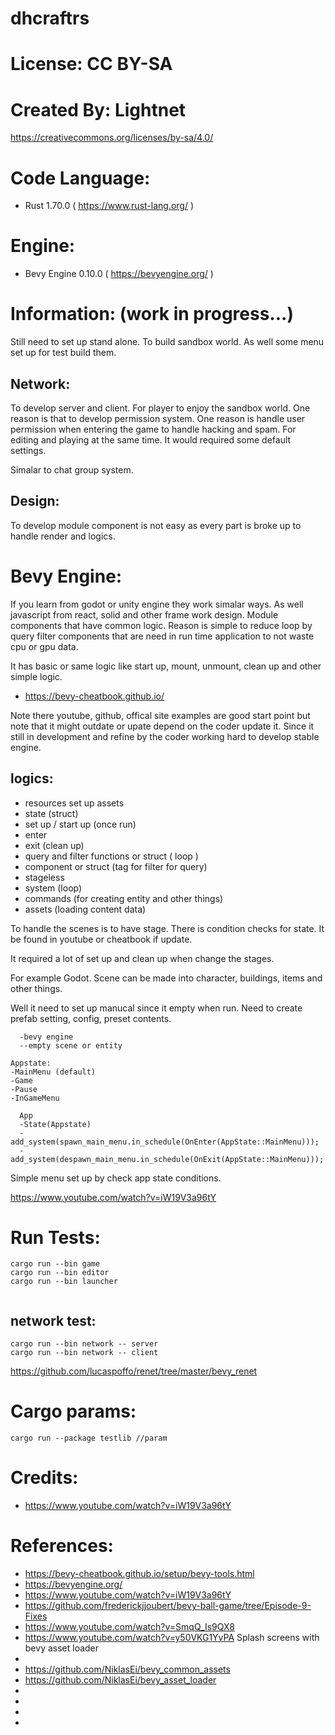 # dhcraftrs

# License: CC BY-SA

# Created By: Lightnet
https://creativecommons.org/licenses/by-sa/4.0/

# Code Language:
 * Rust 1.70.0 ( https://www.rust-lang.org/ )

# Engine:
 * Bevy Engine 0.10.0  ( https://bevyengine.org/ )

# Information: (work in progress...)
  Still need to set up stand alone. To build sandbox world. As well some menu set up for test build them.
  
## Network:
  To develop server and client. For player to enjoy the sandbox world. One reason is that to develop permission system. One reason is handle user permission when entering the game to handle hacking and spam. For editing and playing at the same time. It would required some default settings.

  Simalar to chat group system.

## Design:
  To develop module component is not easy as every part is broke up to handle render and logics.

# Bevy Engine:
  If you learn from godot or unity engine they work simalar ways. As well javascript from react, solid and other frame work design. Module components that have common logic. Reason is simple to reduce loop by query filter components that are need in run time application to not waste cpu or gpu data.

  It has basic or same logic like start up, mount, unmount, clean up and other simple logic.

  * https://bevy-cheatbook.github.io/

  Note there youtube, github, offical site examples are good start point but note that it might outdate or upate depend on the coder update it. Since it still in development and refine by the coder working hard to develop stable engine.

## logics:
 * resources set up assets
 * state (struct)
 * set up / start up (once run)
 * enter
 * exit (clean up)
 * query and filter functions or struct ( loop )
 * component or struct (tag for filter for query)
 * stageless
 * system (loop)
 * commands (for creating entity and other things)
 * assets (loading content data)

  To handle the scenes is to have stage. There is condition checks for state. It be found in youtube or cheatbook if update.

  It required a lot of set up and clean up when change the stages.

  For example Godot. Scene can be made into character, buildings, items and other things.

  Well it need to set up manucal since it empty when run. Need to create prefab setting, config, preset contents.

```
  -bevy engine
  --empty scene or entity
```

```
Appstate:
-MainMenu (default)
-Game
-Pause
-InGameMenu
```
```
  App
  -State(Appstate)
  -add_system(spawn_main_menu.in_schedule(OnEnter(AppState::MainMenu)));
  -add_system(despawn_main_menu.in_schedule(OnExit(AppState::MainMenu)));
```
  Simple menu set up by check app state conditions.

 https://www.youtube.com/watch?v=iW19V3a96tY


# Run Tests:
```
cargo run --bin game
cargo run --bin editor
cargo run --bin launcher


```
## network test:

```
cargo run --bin network -- server
cargo run --bin network -- client
```
https://github.com/lucaspoffo/renet/tree/master/bevy_renet


# Cargo params:
```
cargo run --package testlib //param
```

# Credits:
 * https://www.youtube.com/watch?v=iW19V3a96tY

# References:
 * https://bevy-cheatbook.github.io/setup/bevy-tools.html
 * https://bevyengine.org/
 * https://www.youtube.com/watch?v=iW19V3a96tY
 * https://github.com/frederickjjoubert/bevy-ball-game/tree/Episode-9-Fixes
 * https://www.youtube.com/watch?v=SmqQ_Is9QX8
 * https://www.youtube.com/watch?v=y50VKG1YvPA Splash screens with bevy asset loader
 * 
 * https://github.com/NiklasEi/bevy_common_assets
 * https://github.com/NiklasEi/bevy_asset_loader
 * 
 * 
 * 
 * 
